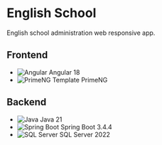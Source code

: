 # English School

English school administration web responsive app.

## Frontend
- ![Angular](https://img.shields.io/badge/Angular-DD0031?style=for-the-badge&logo=angular&logoColor=white) Angular 18
- ![PrimeNG](https://img.shields.io/badge/PrimeNG-003366?style=for-the-badge&logo=prime&logoColor=white) Template PrimeNG

## Backend
- ![Java](https://img.shields.io/badge/Java-007396?style=for-the-badge&logo=java&logoColor=white) Java 21
- ![Spring Boot](https://img.shields.io/badge/Spring_Boot-6DB33F?style=for-the-badge&logo=spring-boot&logoColor=white) Spring Boot 3.4.4
- ![SQL Server](https://img.shields.io/badge/SQL_Server-CC2927?style=for-the-badge&logo=microsoft-sql-server&logoColor=white) SQL Server 2022
